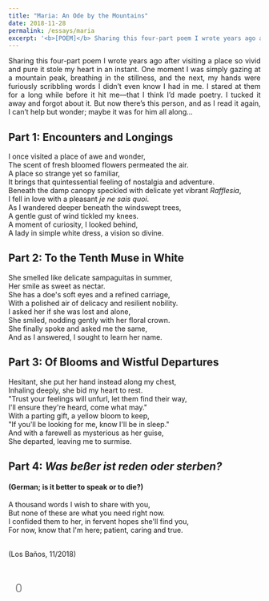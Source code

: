 ```yaml
---
title: "Maria: An Ode by the Mountains"
date: 2018-11-28
permalink: /essays/maria
excerpt: '<b>[POEM]</b> Sharing this four-part poem I wrote years ago after visiting a place so vivid and pure it stole my heart in an instant. One moment I was simply gazing at a mountain peak, breathing in the stillness, and the next, my hands were furiously scribbling words I didn’t even know I had in me. I stared at them for a long while before it hit me—that I think I’d made poetry. I tucked it away and forgot about it. But now there’s this person, and as I read it again, I can’t help but wonder; maybe it was for him all along...'
---
```


<div style="text-align: justify;">Sharing this four-part poem I wrote years ago after visiting a place so vivid and pure it stole my heart in an instant. One moment I was simply gazing at a mountain peak, breathing in the stillness, and the next, my hands were furiously scribbling words I didn’t even know I had in me. I stared at them for a long while before it hit me—that I think I’d made poetry. I tucked it away and forgot about it. But now there’s this person, and as I read it again, I can’t help but wonder; maybe it was for him all along...</div>

<h2>Part 1: Encounters and Longings</h2>

I once visited a place of awe and wonder,<br> 
The scent of fresh bloomed flowers permeated the air.<br>
A place so strange yet so familiar,<br>
It brings that quintessential feeling of nostalgia and adventure.<br>
Beneath the damp canopy speckled with delicate yet vibrant <i>Rafflesia</i>,<br>
I fell in love with a pleasant <i>je ne sais quoi</i>.<br>
As I wandered deeper beneath the windswept trees,<br>
A gentle gust of wind tickled my knees.<br>
A moment of curiosity, I looked behind,<br>
A lady in simple white dress, a vision so divine.<br>

<h2>Part 2: To the Tenth Muse in White</h2>
She smelled like delicate sampaguitas in summer,<br>
Her smile as sweet as nectar.<br>
She has a doe's soft eyes and a refined carriage,<br>
With a polished air of delicacy and resilient nobility.<br>
I asked her if she was lost and alone,<br>
She smiled, nodding gently with her floral crown.<br>
She finally spoke and asked me the same,<br>
And as I answered, I sought to learn her name.<br>

<h2>Part 3: Of Blooms and Wistful Departures</h2>
Hesitant, she put her hand instead along my chest,<br>
Inhaling deeply, she bid my heart to rest.<br> 
"Trust your feelings will unfurl, let them find their way,<br>
I'll ensure they're heard, come what may."<br>
With a parting gift, a yellow bloom to keep,<br>
"If you'll be looking for me, know I'll be in sleep."<br>
And with a farewell as mysterious as her guise,<br>
She departed, leaving me to surmise.<br>

<h2>Part 4: <i>Was beßer ist reden oder sterben?</i></h2>
<h4>(German; is it better to speak or to die?)</h4>
A thousand words I wish to share with you,<br>
But none of these are what you need right now.<br>
I confided them to her, in fervent hopes she'll find you,<br>
For now, know that I'm here; patient, caring and true.<br><br>

(Los Baños, 11/2018)

<br>
<!-- Font Awesome CDN -->
<link rel="stylesheet" href="https://cdnjs.cloudflare.com/ajax/libs/font-awesome/6.4.0/css/all.min.css">

<!-- Like Button -->
<button id="like-btn" style="
  background: none;
  border: none;
  cursor: pointer;
  font-size: 1.5rem;
  color: #888;
  display: flex;
  align-items: center;
  gap: 8px;
">
  <i class="fa-solid fa-heart"></i>
  <span id="like-count">0</span>
</button>

<script>
// Use page URL as unique key
const pageKey = encodeURIComponent(window.location.pathname);
const namespace = "your-namespace"; // change this to your project/site ID
const apiBase = "https://api.countapi.xyz";

// Update count display
function updateCount() {
  fetch(`${apiBase}/get/${namespace}/${pageKey}`)
    .then(res => res.json())
    .then(data => {
      document.getElementById("like-count").innerText = data.value || 0;
    });
}

// Increment on click
document.getElementById("like-btn").addEventListener("click", () => {
  fetch(`${apiBase}/hit/${namespace}/${pageKey}`)
    .then(res => res.json())
    .then(data => {
      document.getElementById("like-count").innerText = data.value;
      document.querySelector("#like-btn i").style.color = "red"; // turn heart red on like
    });
});

// Initialize
updateCount();
</script>

